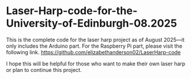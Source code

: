 # Laser-Harp-code-for-the-University-of-Edinburgh-08.2025
This is the complete code for the laser harp project as of August 2025—it only includes the Arduino part. For the Raspberry Pi part, please visit the following link.
https://github.com/elizabethanderson02/LaserHarp-code

I hope this will be helpful for those who want to make their own laser harp or plan to continue this project.
